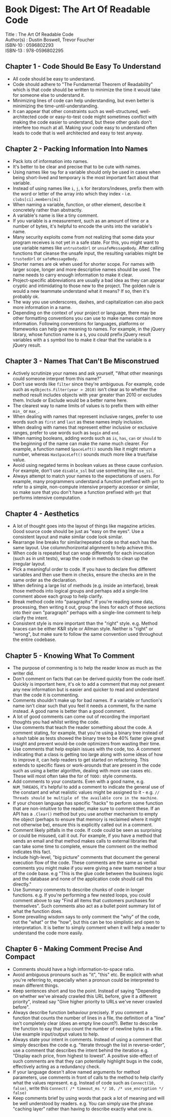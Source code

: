 # Book Digest: The Art Of Readable Code

Title     : The Art Of Readable Code  
Author(s) : Dustin Boswell, Trevor Foucher  
ISBN-10   : 0596802293  
ISBN-13   : 978-0596802295

## Chapter 1 - Code Should Be Easy To Understand
- All code should be easy to understand.
- Code should adhere to "The Fundamental Theorem of Readability" which is that code should be written to minimize the time it would take for someone else to understand it.
- Minimizing lines of code can help understanding, but even better is minimizing the time-until-understanding.
- It can appear that other constraints such as well-structured, well-architected code or easy-to-test code might sometimes conflict with making the code easier to understand, but these other goals don't interfere too much at all.  Making your code easy to understand often leads to code that is well architected and easy to test anyway.

## Chapter 2 - Packing Information Into Names
- Pack lots of information into names.
- It's better to be clear and precise that to be cute with names.
- Using names like `tmp` for a variable should only be used in cases when being short-lived and temporary is the most important fact about that variable.
- Instead of using names like `i`, `j`, `k` for iterators/indexes, prefix them with the word or letter of the array into which they index - i.e. `clubs[ci].members[mi]`
- When naming a variable, function, or other element, describe it concretely rather than abstractly.
- A variable's name is like a tiny comment.
- If you variable is a measurement, such as an amount of time or a number of bytes, it's helpful to encode the units into the variable's name.
- Many security exploits come from not realizing that some data your program receives is not yet in a safe state. For this, you might want to use variable names like `untrustedUrl` or `unsafeMessageBody`. After calling functions that cleanse the unsafe input, the resulting variables might be `trustedUrl` or `safeMessageBody`.
- Shorter names are ok when used for shorter scope.  For names with larger scope, longer and more descriptive names should be used.  The name needs to carry enough information to make it clear.
- Project-specific abbreviations are usually a bad idea as they can appear cryptic and intimidating to those new to the project.  The golden rule is would a new teammate understand what it means? If so, then it's probably ok.
- The way you use underscores, dashes, and capitalization can also pack more information in a name.
- Depending on the context of your project or language, there may be other formatting conventions you can use to make names contain more information. Following conventions for languages, platforms or frameworks can help give meaning to names.  For example, in the jQuery library, whose function name is a `$`, you could prefix jQuery result variables with a `$` symbol too to make it clear that the variable is a jQuery result.

## Chapter 3 - Names That Can't Be Misconstrued
- Actively scrutinize your names and ask yourself, "What other meanings could someone interpret from this name?"
- Don't use words like `filter` since they're ambiguous.  For example, code such as `myObjects.Filter(year > 2010)` isn't clear as to whether the method result includes objects with year greater than 2010 or excludes them.  Include or Exclude would be a better name here.
- The clearest way to name limits of values is to prefix them with either `min_` or `max_`.
- When dealing with names that represent inclusive ranges, prefer to use words such as `first` and `last` as these names imply inclusion.
- When dealing with names that represent either inclusive or exclusive ranges, prefer to use words such as `begin` and `end`.
- When naming booleans, adding words such as `is`, `has`, `can` or `should` to the beginning of the name can make the name much clearer.  For example, a function named `SpaceLeft()` sounds like it might return a number, whereas `HasSpaceLeft()` sounds much more like a true/false value.
- Avoid using negated terms in boolean values as these cause confusion.  For example, don't use `disable_ssl` but use something like `use_ssl`.
- Always attempt to match your names to the expectations of users.  For example, many programmers understand a function prefixed with `get` to refer to a simple, non-compute intensive property accessor or similar, so make sure that you don't have a function prefixed with `get` that performs intensive computation.

## Chapter 4 - Aesthetics
- A lot of thought goes into the layout of things like magazine articles.  Good source code should be just as "easy on the eyes".  Use a consistent layout and make similar code look similar.
- Rearrange line breaks for similar/repeated code so that each has the same layout.  Use column/horizontal alignment to help achieve this.
- When code is repeated but can wrap differently for each invocation (such as in unit tests), wrap the code in methods to clean up the irregular layout.
- Pick a meaningful order to code.  If you have to declare five different variables and then use them in checks, ensure the checks are in the same order as the declaration.
- When defining a large list of methods (e.g. inside an interface), break those methods into logical groups and perhaps add a single-line comment above each group to help clarify.
- Break method code into "paragraphs".  If you're reading some data, processing, then writing it out, group the lines for each of those sections into their own "paragraph" perhaps with a single-line comment to help clarify the intent.
- Consistent style is more important than the "right" style.  e.g. Method braces can be either K&R style or Allman style.  Neither is "right" or "wrong", but make sure to follow the same convention used throughout the entire codebase.

## Chapter 5 - Knowing What To Comment
- The purpose of commenting is to help the reader know as much as the writer did.
- Don't comment on facts that can be derived quickly from the code itself.  Quickly is important here, it's ok to add a comment that may not present any new information but is easier and quicker to read and understand than the code it is commenting.
- Comments shouldn't make up for bad names.  If a variable or function's name isn't clear such that you feel it needs a comment, fix the name instead.  A good name is better than a good comment.
- A lot of good comments can come out of recording the important thoughts you had whilst writing the code.
- Use comments that teach the reader something about the code.  A comment stating, for example, that you're using a binary tree instead of a hash table as tests showed the binary tree to be 40% faster give great insight and prevent would-be code optimizers from wasting their time.
- Use comments that help explain issues with the code, too.  A comment indicating that a class is getting too large along with some ideas of how to improve it, can help readers to get started on refactoring.  This extends to specific flaws or work-arounds that are present in the code such as using a better algorithm, dealing with more use cases etc.  These will most often take the for of `TODO:` style comments.
- Add comments to your constants.  Even with a good name, e.g. `NUM_THREADS`, it's helpful to add a comment to indicate the general use of the constant and what realistic values might be assigned to it - e.g. `// Threads should be multiple of the available core in the machine`.
- If your chosen language has specific "hacks" to perform some function that are non-intuitive to the reader, make sure to comment these.  If an API has a `.Clear()` method but you use another mechanism to empty the object (perhaps to ensure that memory is reclaimed where it might not otherwise be), ensure this is explicitly called out in a comment.
- Comment likely pitfalls in the code. If code could be seen as surprising or could be misused, call it out. For example, if you have a method that sends an email and that method makes calls to external libraries that can take some time to complete, ensure the comment on the method indicates this fact.
- Include high-level, "big picture" comments that document the general execution flow of the code.  These comments are the same as verbal comments you might make if you were giving a new team member a tour of the code base. e.g "This is the glue code between the business logic and the database and none of the application code should call this directly."
- Use Summary comments to describe chunks of code in longer functions.  e.g. If you're performing a few nested loops, you could comment above to say "Find all items that customers purchases for themselves". Such comments also act as a bullet point summary list of what the function does.
- Some prevailing wisdom says to only comment the "why" of the code, not the "what" or the "how", but this can be too simplistic and open to interpretation.  It is better to simply comment when it will help a reader to understand the code more easily.

## Chapter 6 - Making Comment Precise And Compact
- Comments should have a high information-to-space ratio.
- Avoid ambiguous pronouns such as "it", "this" etc.  Be explicit with what you're referring to, especially when a pronoun could be interpreted to mean different things.
- Keep sentences short and too the point.  Instead of saying "Depending on whether we've already crawled this URL before, give it a different priority", instead say "Give higher priority to URLs we've never crawled before".
- Always describe function behaviour precisely.  If you comment a function that counts the number of lines in a file, the definition of a "line" isn't completely clear (does an empty line count?).  Better to describe the function to say that you count the number of newline bytes in a file.  Use example input/output values to help.
- Always state your intent in comments.  Instead of using a comment that simply describes the code e.g. "Iterate through the list in reverse-order", use a comment that describes the intent behind the iteration e.g. "Display each price, from highest to lowest".  A positive side-effect of such comments are that they can potentially highlight bugs in the code, effectively acting as a redundancy check.
- If your language doesn't allow named arguments for method parameters, use comments in front of calls to the method to help clarify what the values represent. e.g. Instead of code such as `Connect(10, false)`, write this `Connect( /* timeout_ms */ 10, /* use_encryption */ false)`
- Keep comments brief by using words that pack a lot of meaning and will be well understood by readers.  e.g. You can simply use the phrase "caching layer" rather than having to describe exactly what one is.

